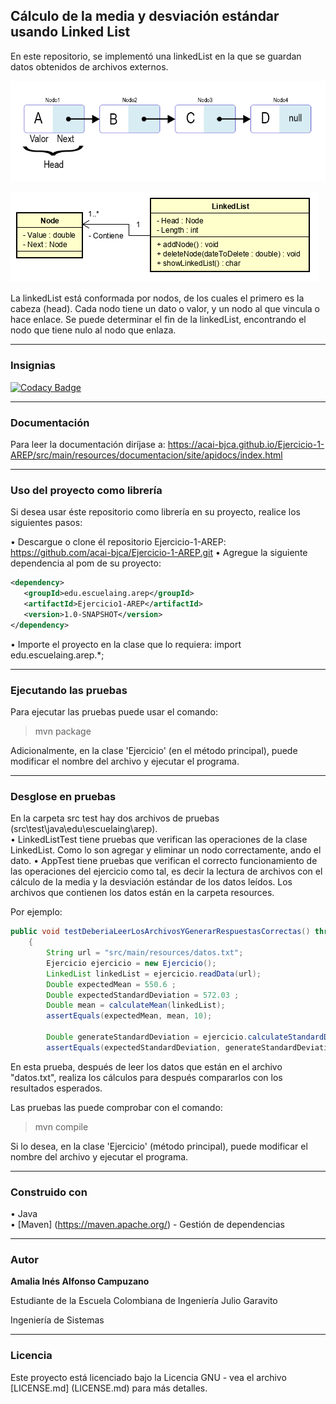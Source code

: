 ## Cálculo de la media y desviación estándar usando Linked List 

En este repositorio, se implementó una linkedList en la que se guardan datos obtenidos de archivos externos.

![](src/main/resources/linkedList.jpg)

![](src/main/resources/diagrama.PNG)

La linkedList está conformada por nodos, de los cuales el primero es la cabeza (head). Cada nodo tiene un dato o valor, y un nodo al que vincula o hace enlace. Se puede determinar el fin de la linkedList, encontrando el nodo que tiene nulo al nodo que enlaza.

___
### Insignias

[![Codacy Badge](https://api.codacy.com/project/badge/Grade/31b363d5a6fe4c9b8eb2d1cd22bc9c37)](https://www.codacy.com/app/acai-bjca/Ejercicio-1-AREP?utm_source=github.com&amp;utm_medium=referral&amp;utm_content=acai-bjca/Ejercicio-1-AREP&amp;utm_campaign=Badge_Grade)
___
### Documentación

Para leer la documentación diríjase a: <https://acai-bjca.github.io/Ejercicio-1-AREP/src/main/resources/documentacion/site/apidocs/index.html>

___
### Uso del proyecto como librería
Si desea usar éste repositorio como librería en su proyecto, realice los siguientes pasos:

• Descargue o clone él repositorio Ejercicio-1-AREP: <https://github.com/acai-bjca/Ejercicio-1-AREP.git>
• Agregue la siguiente dependencia al pom de su proyecto:
``` xml
<dependency>
   <groupId>edu.escuelaing.arep</groupId>
   <artifactId>Ejercicio1-AREP</artifactId>
   <version>1.0-SNAPSHOT</version>
</dependency>
```
• Importe el proyecto en la clase que lo requiera:
import edu.escuelaing.arep.*;

___
### Ejecutando las pruebas

Para ejecutar las pruebas puede usar el comando:
>mvn package

Adicionalmente, en la clase 'Ejercicio' (en el método principal), puede modificar el nombre del archivo y ejecutar el programa.
___
### Desglose en pruebas
En la carpeta src test hay dos archivos de pruebas (src\test\java\edu\escuelaing\arep\).  
• LinkedListTest tiene pruebas que verifican las operaciones de la clase LinkedList. Como lo son agregar y eliminar un nodo correctamente, ando el dato.
• AppTest  tiene pruebas que verifican el correcto funcionamiento de las operaciones del ejercicio como tal, es decir la lectura de archivos con el cálculo de la media y la desviación estándar de los datos leídos. Los archivos que contienen los datos están en la carpeta resources.

Por ejemplo:

```java
public void testDeberiaLeerLosArchivosYGenerarRespuestasCorrectas() throws IOException
    {
        String url = "src/main/resources/datos.txt";       
        Ejercicio ejercicio = new Ejercicio();
        LinkedList linkedList = ejercicio.readData(url);
        Double expectedMean = 550.6 ;
        Double expectedStandardDeviation = 572.03 ;
        Double mean = calculateMean(linkedList);
        assertEquals(expectedMean, mean, 10);
        
        Double generateStandardDeviation = ejercicio.calculateStandardDeviation(linkedList);
        assertEquals(expectedStandardDeviation, generateStandardDeviation, 10);
```
En esta prueba, después de leer los datos que están en el archivo "datos.txt", realiza los cálculos para después compararlos con los resultados esperados.

Las pruebas las puede comprobar con el comando:
>mvn compile

Si lo desea, en la clase 'Ejercicio' (método principal), puede modificar el nombre del archivo y ejecutar el programa.

___
### Construido con

• Java  
• [Maven] (https://maven.apache.org/) - Gestión de dependencias

___
### Autor

**Amalia Inés Alfonso Campuzano** 

Estudiante de la Escuela Colombiana de Ingeniería Julio Garavito

Ingeniería de Sistemas
___
### Licencia

Este proyecto está licenciado bajo la Licencia GNU - vea el archivo [LICENSE.md] (LICENSE.md) para más detalles.
